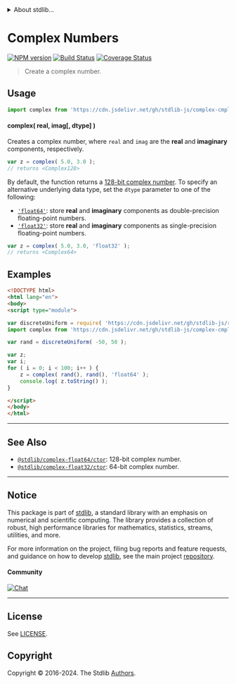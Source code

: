 <!--

@license Apache-2.0

Copyright (c) 2018 The Stdlib Authors.

Licensed under the Apache License, Version 2.0 (the "License");
you may not use this file except in compliance with the License.
You may obtain a copy of the License at

   http://www.apache.org/licenses/LICENSE-2.0

Unless required by applicable law or agreed to in writing, software
distributed under the License is distributed on an "AS IS" BASIS,
WITHOUT WARRANTIES OR CONDITIONS OF ANY KIND, either express or implied.
See the License for the specific language governing permissions and
limitations under the License.

-->


<details>
  <summary>
    About stdlib...
  </summary>
  <p>We believe in a future in which the web is a preferred environment for numerical computation. To help realize this future, we've built stdlib. stdlib is a standard library, with an emphasis on numerical and scientific computation, written in JavaScript (and C) for execution in browsers and in Node.js.</p>
  <p>The library is fully decomposable, being architected in such a way that you can swap out and mix and match APIs and functionality to cater to your exact preferences and use cases.</p>
  <p>When you use stdlib, you can be absolutely certain that you are using the most thorough, rigorous, well-written, studied, documented, tested, measured, and high-quality code out there.</p>
  <p>To join us in bringing numerical computing to the web, get started by checking us out on <a href="https://github.com/stdlib-js/stdlib">GitHub</a>, and please consider <a href="https://opencollective.com/stdlib">financially supporting stdlib</a>. We greatly appreciate your continued support!</p>
</details>

# Complex Numbers

[![NPM version][npm-image]][npm-url] [![Build Status][test-image]][test-url] [![Coverage Status][coverage-image]][coverage-url] <!-- [![dependencies][dependencies-image]][dependencies-url] -->

> Create a complex number.

<!-- Section to include introductory text. Make sure to keep an empty line after the intro `section` element and another before the `/section` close. -->

<section class="intro">

</section>

<!-- /.intro -->

<!-- Package usage documentation. -->



<section class="usage">

## Usage

```javascript
import complex from 'https://cdn.jsdelivr.net/gh/stdlib-js/complex-cmplx@v0.2.2-esm/index.mjs';
```

#### complex( real, imag\[, dtype] )

Creates a complex number, where `real` and `imag` are the **real** and **imaginary** components, respectively.

```javascript
var z = complex( 5.0, 3.0 );
// returns <Complex128>
```

By default, the function returns a [128-bit complex number][@stdlib/complex/float64/ctor]. To specify an alternative underlying data type, set the `dtype` parameter to one of the following:

-   [`'float64'`][@stdlib/complex/float64/ctor]: store **real** and **imaginary** components as double-precision floating-point numbers.
-   [`'float32'`][@stdlib/complex/float32/ctor]: store **real** and **imaginary** components as single-precision floating-point numbers.

```javascript
var z = complex( 5.0, 3.0, 'float32' );
// returns <Complex64>
```

</section>

<!-- /.usage -->

<!-- Package usage notes. Make sure to keep an empty line after the `section` element and another before the `/section` close. -->

<section class="notes">

</section>

<!-- /.notes -->

<!-- Package usage examples. -->

<section class="examples">

## Examples

<!-- eslint no-undef: "error" -->

```html
<!DOCTYPE html>
<html lang="en">
<body>
<script type="module">

var discreteUniform = require( 'https://cdn.jsdelivr.net/gh/stdlib-js/random-base-discrete-uniform' ).factory;
import complex from 'https://cdn.jsdelivr.net/gh/stdlib-js/complex-cmplx@v0.2.2-esm/index.mjs';

var rand = discreteUniform( -50, 50 );

var z;
var i;
for ( i = 0; i < 100; i++ ) {
    z = complex( rand(), rand(), 'float64' );
    console.log( z.toString() );
}

</script>
</body>
</html>
```

</section>

<!-- /.examples -->

<!-- Section to include cited references. If references are included, add a horizontal rule *before* the section. Make sure to keep an empty line after the `section` element and another before the `/section` close. -->

<section class="references">

</section>

<!-- /.references -->

<!-- Section for related `stdlib` packages. Do not manually edit this section, as it is automatically populated. -->

<section class="related">

* * *

## See Also

-   <span class="package-name">[`@stdlib/complex-float64/ctor`][@stdlib/complex/float64/ctor]</span><span class="delimiter">: </span><span class="description">128-bit complex number.</span>
-   <span class="package-name">[`@stdlib/complex-float32/ctor`][@stdlib/complex/float32/ctor]</span><span class="delimiter">: </span><span class="description">64-bit complex number.</span>

</section>

<!-- /.related -->

<!-- Section for all links. Make sure to keep an empty line after the `section` element and another before the `/section` close. -->


<section class="main-repo" >

* * *

## Notice

This package is part of [stdlib][stdlib], a standard library with an emphasis on numerical and scientific computing. The library provides a collection of robust, high performance libraries for mathematics, statistics, streams, utilities, and more.

For more information on the project, filing bug reports and feature requests, and guidance on how to develop [stdlib][stdlib], see the main project [repository][stdlib].

#### Community

[![Chat][chat-image]][chat-url]

---

## License

See [LICENSE][stdlib-license].


## Copyright

Copyright &copy; 2016-2024. The Stdlib [Authors][stdlib-authors].

</section>

<!-- /.stdlib -->

<!-- Section for all links. Make sure to keep an empty line after the `section` element and another before the `/section` close. -->

<section class="links">

[npm-image]: http://img.shields.io/npm/v/@stdlib/complex-cmplx.svg
[npm-url]: https://npmjs.org/package/@stdlib/complex-cmplx

[test-image]: https://github.com/stdlib-js/complex-cmplx/actions/workflows/test.yml/badge.svg?branch=v0.2.2
[test-url]: https://github.com/stdlib-js/complex-cmplx/actions/workflows/test.yml?query=branch:v0.2.2

[coverage-image]: https://img.shields.io/codecov/c/github/stdlib-js/complex-cmplx/main.svg
[coverage-url]: https://codecov.io/github/stdlib-js/complex-cmplx?branch=main

<!--

[dependencies-image]: https://img.shields.io/david/stdlib-js/complex-cmplx.svg
[dependencies-url]: https://david-dm.org/stdlib-js/complex-cmplx/main

-->

[chat-image]: https://img.shields.io/gitter/room/stdlib-js/stdlib.svg
[chat-url]: https://app.gitter.im/#/room/#stdlib-js_stdlib:gitter.im

[stdlib]: https://github.com/stdlib-js/stdlib

[stdlib-authors]: https://github.com/stdlib-js/stdlib/graphs/contributors

[umd]: https://github.com/umdjs/umd
[es-module]: https://developer.mozilla.org/en-US/docs/Web/JavaScript/Guide/Modules

[deno-url]: https://github.com/stdlib-js/complex-cmplx/tree/deno
[deno-readme]: https://github.com/stdlib-js/complex-cmplx/blob/deno/README.md
[umd-url]: https://github.com/stdlib-js/complex-cmplx/tree/umd
[umd-readme]: https://github.com/stdlib-js/complex-cmplx/blob/umd/README.md
[esm-url]: https://github.com/stdlib-js/complex-cmplx/tree/esm
[esm-readme]: https://github.com/stdlib-js/complex-cmplx/blob/esm/README.md
[branches-url]: https://github.com/stdlib-js/complex-cmplx/blob/main/branches.md

[stdlib-license]: https://raw.githubusercontent.com/stdlib-js/complex-cmplx/main/LICENSE

<!-- <related-links> -->

[@stdlib/complex/float64/ctor]: https://github.com/stdlib-js/complex-float64-ctor/tree/esm

[@stdlib/complex/float32/ctor]: https://github.com/stdlib-js/complex-float32-ctor/tree/esm

<!-- </related-links> -->

</section>

<!-- /.links -->
